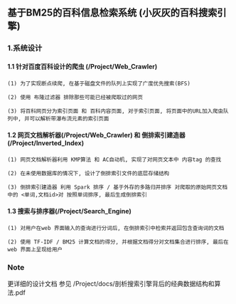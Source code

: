 
## 基于BM25的百科信息检索系统 (小灰灰的百科搜索引擎)

### 1.系统设计

#### 1.1 针对百度百科设计的爬虫 (/Project/Web_Crawler)

    (1) 为了实现断点续爬, 在基于磁盘文件的队列上实现了广度优先搜索(BFS)

    (2) 使用 布隆过滤器 排除那些可能已经被爬取过的网页

    (3) 将百科网页分为索引页面 和 百科内容页面, 对于索引页面, 将页面中的URL加入爬虫队列中, 并可以解析带瀑布流元素的索引页面

#### 1.2 网页文档解析器(/Project/Web_Crawler) 和 倒排索引建造器 (/Project/Inverted_Index)

    (1) 网页文档解析器利用 KMP算法 和 AC自动机, 实现了对网页文本中 内容tag 的查找

    (2) 在未使用数据库的情况下, 设计了倒排索引文件的底层存储结构

    (3) 倒排索引建造器 利用 Spark 排序 / 基于外存的多路归并排序 对爬取的原始网页文档中的 <单词,文档id>对 按照单词排序, 最后生成倒排索引

#### 1.3 搜索与排序器(/Project/Search_Engine)

    (1) 对用户在web 界面输入的查询进行分词后, 在倒排索引中检索并返回包含查询词的文档

    (2) 使用 TF-IDF / BM25 计算文档的得分, 并根据文档得分对文档集合进行排序, 最后在 web 界面上呈现给用户


### Note

更详细的设计文档 参见 /Project/docs/剖析搜索引擎背后的经典数据结构和算法.pdf


